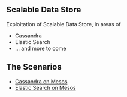 
## Scalable Data Store

Exploitation of Scalable Data Store, in areas of 

* Cassandra
* Elastic Search
* ... and more to come


## The Scenarios 

* [Cassandra on Mesos](cassandra/README_cassandra_mesos.md)
* [Elastic Search on Mesos](es/README_es_mesos.md)
